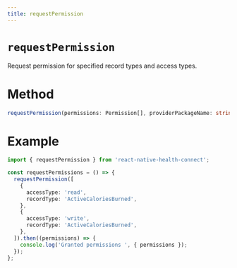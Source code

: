 ```yaml
---
title: requestPermission
---
```


# `requestPermission`

Request permission for specified record types and access types.

# Method

```ts
requestPermission(permissions: Permission[], providerPackageName: string): Promise<Permission[]>
```

# Example

```ts
import { requestPermission } from 'react-native-health-connect';

const requestPermissions = () => {
  requestPermission([
    {
      accessType: 'read',
      recordType: 'ActiveCaloriesBurned',
    },
    {
      accessType: 'write',
      recordType: 'ActiveCaloriesBurned',
    },
  ]).then((permissions) => {
    console.log('Granted permissions ', { permissions });
  });
};
```
